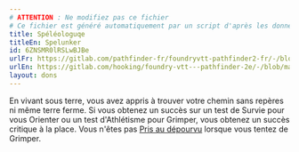 ```yaml
---
# ATTENTION : Ne modifiez pas ce fichier
# Ce fichier est généré automatiquement par un script d'après les données du module Foundry VTT officiel et de sa traduction
title: Spéléologuqe
titleEn: Spelunker
id: 6ZNSMR0lRSLwBJBe
urlFr: https://gitlab.com/pathfinder-fr/foundryvtt-pathfinder2-fr/-/blob/master/data/feats/6ZNSMR0lRSLwBJBe.htm
urlEn: https://gitlab.com/hooking/foundry-vtt---pathfinder-2e/-/blob/master/packs/data/feats.db/spelunker.json
layout: dons
---
```

En vivant sous terre, vous avez appris à trouver votre chemin sans repères ni même terre ferme. Si vous obtenez un succès sur un test de Survie pour vous Orienter ou un test d'Athlétisme pour Grimper, vous obtenez un succès critique à la place. Vous n'êtes pas [Pris au dépourvu](../conditions/pris-au-dépourvu.html) lorsque vous tentez de Grimper.
